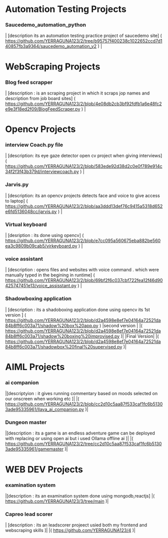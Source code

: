 # Automation Testing Projects
 ### Saucedemo_automation_python 
| [description  its an automation testing practice project of saucedemo site]  ( https://github.com/YERRAGUNA123/2/tree/b95757f400238c1022652ccd7d140857fb3a9364/saucedemo_automation_v2 ) |

# WebScraping Projects

 ### Blog feed scrapper  
| [description : is an scraping project in which it scraps jop names and description from job board sites]  ( https://github.com/YERRAGUNA123/2/blob/4e08db2cb3bf92fdfb1a6e48fc2e9e3f18ed2f09/BlogFeedScraper.py ) |

# Opencv Projects
 ### interview Coach.py file 
| [description: its eye gaze detector open cv project when giving interviews] ( https://github.com/YERRAGUNA123/2/blob/583ede92d38d2c0e0f789e914c34f2f3f43b379d/interviewcoach.py ) |

### Jarvis.py 
| [description: its an opencv projects detects face and voice to give access to laptop] ( https://github.com/YERRAGUNA123/2/blob/aa3ddd13def76c9415a5318d652e6fd5136048cc/jarvis.py ) |

### Virtual keyboard 
| [desription : its done using opencv] ( https://github.com/YERRAGUNA123/2/blob/e7cc095a560675eba882be560ea3c9809b09cab5/virkeyboard.py ) |

### voice assistant 
| [description : opens files and websites with voice command . which were manually typed in the begining in runtime] ( https://github.com/YERRAGUNA123/2/blob/69bf2f6c037cbf722fea12f46d90425747451e13/voice_assisstant.py )  |

### Shadowboxing application
| [description : its a shadoboxing application done using opencv its 1st version ]
( https://github.com/YERRAGUNA123/2/blob/d2a4598e8ef7e04164a72521da84b8ff6c003a71/shadow%20box%20app.py )
|second version |
|( https://github.com/YERRAGUNA123/2/blob/d2a4598e8ef7e04164a72521da84b8ff6c003a71/shadow%20boxing%20improvised.py )|
  |Final Version|
|( https://github.com/YERRAGUNA123/2/blob/d2a4598e8ef7e04164a72521da84b8ff6c003a71/shadowbox%20final%20supervised.py )|

# AIML Projects
### ai companion 
|[descriptyion : it gives running commentary based on moods selected on our onscreen when working etc ]|
|( https://github.com/YERRAGUNA123/2/blob/cc2d10c5aa87f533caf1fc6b51303ade95335961/llava_ai_companion.py )|

### Dungeon master
|[description : its a game is an endless adventure game can be deployed with replacing or using open ai but i used Ollama offline ai ]|
|( https://github.com/YERRAGUNA123/2/tree/cc2d10c5aa87f533caf1fc6b51303ade95335961/gamemaster )|

# WEB DEV Projects
### examination system
|[description : its an examination system done using mongodb,reactjs]
|( https://github.com/YERRAGUNA123/3/tree/main )|

### Capreo lead scorer
| [description : its an leadscorer projeect usied both my frontend and webscraping skills ]|
|( https://github.com/YERRAGUNA123/4 )|








